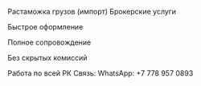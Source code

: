 Растаможка грузов (импорт)
Брокерские услуги 

Быстрое оформление

Полное сопровождение

Без скрытых комиссий

Работа по всей РК
Связь:
WhatsApp: +7 778 957 0893
